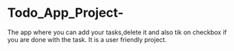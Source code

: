# Todo_App_Project-
The app where you can add your tasks,delete it and also tik on checkbox if you are done with the task.
It is a user friendly project.
